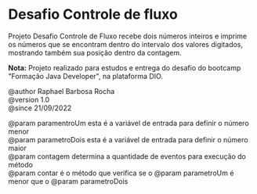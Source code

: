 #  <h1>Desafio Controle de fluxo</h1>
 Projeto Desafio Controle de Fluxo recebe dois números inteiros e imprime os números que se encontram dentro
   do intervalo dos valores digitados, mostrando também sua posição dentro da contagem.
 <p>
 <b>Nota:</b> Projeto realizado para estudos e entrega do desafio do bootcamp "Formação Java Developer", 
 na plataforma DIO.
 
 @author Raphael Barbosa Rocha              
 @version 1.0                     
 @since 21/09/2022                
  
 @param paramentroUm esta é a variável de entrada para definir o número menor           
 @param parametroDois esta é a variável de entrada para definir o número maior                                   
   @param contagem determina a quantidade de eventos para execução do método                                
 @param contar é o método que verifica se o @param parametroUm é menor que o @param parametroDois 
